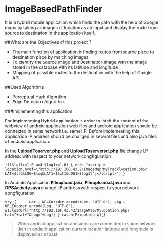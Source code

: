 # ImageBasedPathFinder
It is a hybrid mobile application which finds the path with the help of Google maps by taking an images of location as an input and display the route from source to destination in the application itself.

##What are the Objectives of this project ?

* The main function of application is finding routes from source place to destination place by matching images.
* To identify the Source image and Destination image with the image stored in the database with its latitude and
  longitude
* Mapping of possible routes to the destination with the help of Google API.

##Used Algorithms

* Perceptual Hash Algorithm.
* Edge Detection Algorithm.

###Implementing this application

For implementing Hybrid application in order to fetch the content of the webview of android application web files and android application should be connected in same network i.e. same I.P. Before implementing this application IP address should be changed in several files and also java files of android application.

 In the **UploadToserver.php** and **UploadToserversd.php** file change I.P address with respect to your network congfiguration

 `if($lat1>=1.0 and $log1>=1.0)
  {
	echo "<script> location.href=\"http://192.168.43.2/ImageMap/MyTracklocation.php?LAT=$lat&LOG=$log&LAT1=$lat1&LOG1=$log1\";</script>";
  }`

In Android Application **Fileupload.java**, **Fileuploadsd.java** and **GPSActivity.java** change I.P address with respect to your network congfiguration

`try
 {	   
	Lat = URLEncoder.encode(Lat, "UTF-8");
	Log = URLEncoder.encode(Log, "UTF-8");			
	w1.loadUrl("http://192.168.43.42/ImageMap/MyLocation.php?Lat="+Lat+"&Log="+Log);
 }
 catch(Exception w){}`

 > When android application and admin are connected in same network then in android application current location
   latitude and longitude is displayed as a toast.
    